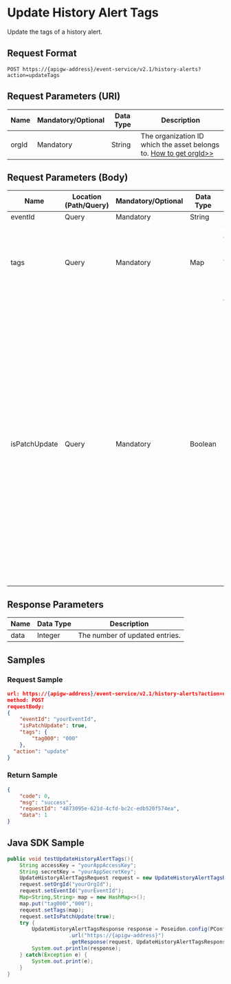# Update History Alert Tags

Update the tags of a history alert.


## Request Format

```
POST https://{apigw-address}/event-service/v2.1/history-alerts?action=updateTags
```

## Request Parameters (URI)

| Name | Mandatory/Optional | Data Type | Description |
|---------------|--------|----------|-----------|
| orgId         | Mandatory     | String    | The organization ID which the asset belongs to. [How to get orgId>>](/docs/api/en/2.1.0/api_faqs#how-to-get-organization-id-orgid-orgid)                |
                                                                 

## Request Parameters (Body)

| Name | Location (Path/Query) | Mandatory/Optional | Data Type | Description |
|------|----------|--------------------|----|------|
| eventId       | Query            | Mandatory     | String     | The event ID.  |
| tags          | Query            | Mandatory     | Map |The user-defined tags to be modified. (The Key and Value are of String type.) For details, see [How to use tags](/docs/api/en/2.1.0/api_faqs.html#how-to-use-tag). |
| isPatchUpdate | Query            | Mandatory     | Boolean    | <ul><li>true (default) = Only the fields specified in the parameters are updated. The values of those fields not specified will be retained.</li><li>false = The fields specified in the parameters are updated. Those fields not specified will have their existing values (if any) deleted.</li></ul>  |


## Response Parameters

| Name | Data Type     | Description          |
|-------|----------------|-------|
| data | Integer | The number of updated entries.|


## Samples

### Request Sample

```json
url: https://{apigw-address}/event-service/v2.1/history-alerts?action=updateTags&orgId=yourOrgId
method: POST
requestBody:
{
	"eventId": "yourEventId",
	"isPatchUpdate": true,
	"tags": {
		"tag000": "000"
	},
  "action": "update"
}
```

### Return Sample

```json
{
	"code": 0,
	"msg": "success",
	"requestId": "4873095e-621d-4cfd-bc2c-edb520f574ea",
	"data": 1
}
```

## Java SDK Sample

```java
public void testUpdateHistoryAlertTags(){  
    String accessKey = "yourAppAccessKey";  
    String secretKey = "yourAppSecretKey";  
    UpdateHistoryAlertTagsRequest request = new UpdateHistoryAlertTagsRequest();  
    request.setOrgId("yourOrgId");  
    request.setEventId("yourEventId");  
    Map<String,String> map = new HashMap<>();  
    map.put("tag000","000");  
    request.setTags(map);  
    request.setIsPatchUpdate(true);  
	try {  
	    UpdateHistoryAlertTagsResponse response = Poseidon.config(PConfig.init().appKey(accessKey).appSecret(secretKey).debug())  
	                .url("https://{apigw-address}")  
	                .getResponse(request, UpdateHistoryAlertTagsResponse.class);
	    System.out.println(response);  
    } catch(Exception e) {  
	    System.out.print(e);
    }  
}
```
